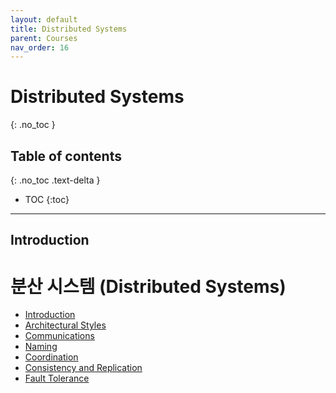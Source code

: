 ```yaml
---
layout: default
title: Distributed Systems
parent: Courses
nav_order: 16
---
```


# Distributed Systems

{: .no_toc }

## Table of contents

{: .no_toc .text-delta }

- TOC
  {:toc}

---

## Introduction

# 분산 시스템 (Distributed Systems)

- [Introduction](distributed_system/introduction.md)
- [Architectural Styles](distributed_system/architecture.md)
- [Communications](distributed_system/communication.md)
- [Naming](distributed_system/naming.md)
- [Coordination](distributed_system/coordination.md)
- [Consistency and Replication](distributed_system/consistency.md)
- [Fault Tolerance](distributed_system/fault_tolerance.md)
